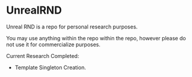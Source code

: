 # UnrealRND
 
Unreal RND is a repo for personal research purposes.

You may use anything within the repo within the repo, however please do not use it for commercialize purposes.

Current Research Completed:
- Template Singleton Creation.

